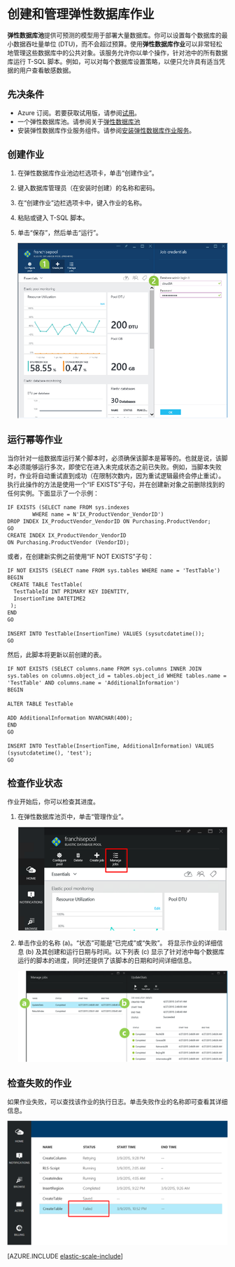 <properties
	pageTitle="创建和管理弹性数据库作业"
	description="演练如何创建和管理弹性数据库作业。"
	services="sql-database"
	documentationCenter=""
	manager="jhubbard"
	authors="sidneyh"
	editor=""/>

<tags
	ms.service="sql-database"  
	ms.date="04/29/2015"
	wacn.date="06/23/2015"/>

# 创建和管理弹性数据库作业

**弹性数据库池**提供可预测的模型用于部署大量数据库。你可以设置每个数据库的最小数据吞吐量单位 (DTU)，而不会超过预算。使用**弹性数据库作业**可以非常轻松地管理这些数据库中的公共对象。该服务允许你以单个操作，针对池中的所有数据库运行 T-SQL 脚本。例如，可以对每个数据库设置策略，以便只允许具有适当凭据的用户查看敏感数据。

## 先决条件

* Azure 订阅。若要获取试用版，请参阅[试用](/pricing/1rmb-trial/)。
* 一个弹性数据库池。请参阅关于[弹性数据库池](sql-database-elastic-pool)
* 安装弹性数据库作业服务组件。请参阅[安装弹性数据库作业服务](vsql-database-elastic-jobs-service-installation)。

## 创建作业

1. 在弹性数据库作业池边栏选项卡，单击“创建作业”。
2. 键入数据库管理员（在安装时创建）的名称和密码。
2. 在“创建作业”边栏选项卡中，键入作业的名称。
3. 粘贴或键入 T-SQL 脚本。
4. 单击“保存”，然后单击“运行”。

	![为作业命名，键入或粘贴代码，然后单击“运行”][1]

## 运行幂等作业

当你针对一组数据库运行某个脚本时，必须确保该脚本是幂等的。也就是说，该脚本必须能够运行多次，即使它在进入未完成状态之前已失败。例如，当脚本失败时，作业将自动重试直到成功（在限制次数内，因为重试逻辑最终会停止重试）。执行此操作的方法是使用一个“IF EXISTS”子句，并在创建新对象之前删除找到的任何实例。下面显示了一个示例：

	IF EXISTS (SELECT name FROM sys.indexes
            WHERE name = N'IX_ProductVendor_VendorID')
    DROP INDEX IX_ProductVendor_VendorID ON Purchasing.ProductVendor;
	GO
	CREATE INDEX IX_ProductVendor_VendorID
    ON Purchasing.ProductVendor (VendorID);

或者，在创建新实例之前使用“IF NOT EXISTS”子句：

	IF NOT EXISTS (SELECT name FROM sys.tables WHERE name = 'TestTable')
	BEGIN
	 CREATE TABLE TestTable(
	  TestTableId INT PRIMARY KEY IDENTITY,
	  InsertionTime DATETIME2
	 );
	END
	GO

	INSERT INTO TestTable(InsertionTime) VALUES (sysutcdatetime());
	GO

然后，此脚本将更新以前创建的表。

	IF NOT EXISTS (SELECT columns.name FROM sys.columns INNER JOIN sys.tables on columns.object_id = tables.object_id WHERE tables.name = 'TestTable' AND columns.name = 'AdditionalInformation')
	BEGIN

	ALTER TABLE TestTable

	ADD AdditionalInformation NVARCHAR(400);
	END
	GO

	INSERT INTO TestTable(InsertionTime, AdditionalInformation) VALUES (sysutcdatetime(), 'test');
	GO


## 检查作业状态

作业开始后，你可以检查其进度。

1. 在弹性数据库池页中，单击“管理作业”。

	![单击“管理作业”。][2]

2. 单击作业的名称 (a)。“状态”可能是“已完成”或“失败”。 将显示作业的详细信息 (b) 及其创建和运行日期与时间。以下列表 (c) 显示了针对池中每个数据库运行的脚本的进度，同时还提供了该脚本的日期和时间详细信息。

	![检查已完成的作业][3]


## 检查失败的作业

如果作业失败，可以查找该作业的执行日志。单击失败作业的名称即可查看其详细信息。

![检查失败的作业][4]


[AZURE.INCLUDE [elastic-scale-include](../includes/elastic-scale-include.md)]

<!--Image references-->
[1]: ./media/sql-database-elastic-jobs-create-and-manage/screen-1.png
[2]: ./media/sql-database-elastic-jobs-create-and-manage/click-manage-jobs.png
[3]: ./media/sql-database-elastic-jobs-create-and-manage/running-jobs.png
[4]: ./media/sql-database-elastic-jobs-create-and-manage/failed.png
[5]: ./media/sql-database-elastic-jobs-create-and-manage/provide-creds.png

<!---HONumber=61-->